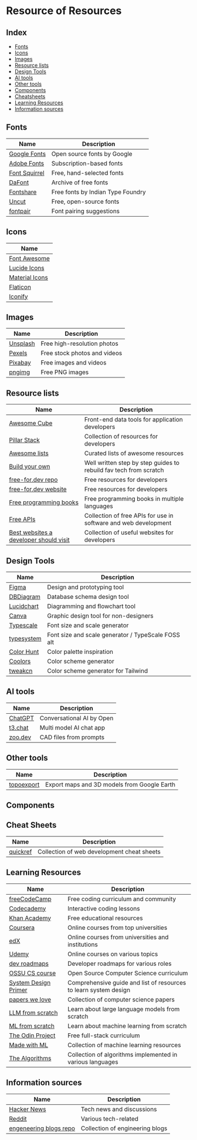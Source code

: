 # Resource of Resources

## Index

- [Fonts](#fonts)
- [Icons](#icons)
- [Images](#images)
- [Resource lists](#resource-lists)
- [Design Tools](#design-tools)
- [AI tools](#ai-tools)
- [Other tools](#other-tools)
- [Components](#components)
- [Cheatsheets](#cheat-sheets)
- [Learning Resources](#learning-resources)
- [Information sources](#information-sources)

## Fonts

| Name                                           | Description                       |
| ---------------------------------------------- | --------------------------------- |
| [Google Fonts](https://fonts.google.com/)      | Open source fonts by Google       |
| [Adobe Fonts](https://fonts.adobe.com/)        | Subscription-based fonts          |
| [Font Squirrel](https://www.fontsquirrel.com/) | Free, hand-selected fonts         |
| [DaFont](https://www.dafont.com/)              | Archive of free fonts             |
| [Fontshare](https://www.fontshare.com/)        | Free fonts by Indian Type Foundry |
| [Uncut](https://uncut.wtf)                     | Free, open-source fonts           |
| [fontpair](https://fontpair.co/)               | Font pairing suggestions          |

## Icons

| Name                                             |
| ------------------------------------------------ |
| [Font Awesome](https://fontawesome.com/)         |
| [Lucide Icons](https://lucide.dev/)              |
| [Material Icons](https://fonts.google.com/icons) |
| [Flaticon](https://www.flaticon.com/)            |
| [Iconify](https://iconify.design/)               |

## Images

| Name                              | Description                  |
| --------------------------------- | ---------------------------- |
| [Unsplash](https://unsplash.com/) | Free high-resolution photos  |
| [Pexels](https://www.pexels.com/) | Free stock photos and videos |
| [Pixabay](https://pixabay.com/)   | Free images and videos       |
| [pngimg](https://pngimg.com/)     | Free PNG images              |

## Resource lists

| Name                                                                                                        | Description                                                       |
| ----------------------------------------------------------------------------------------------------------- | ----------------------------------------------------------------- |
| [Awesome Cube](https://awesome.cube.dev/?tools=charts)                                                      | Front-end data tools for application developers                   |
| [Pillar Stack](https://pillarstack.com/)                                                                    | Collection of resources for developers                            |
| [Awesome lists](https://github.com/sindresorhus/awesome)                                                    | Curated lists of awesome resources                                |
| [Build your own](https://github.com/codecrafters-io/build-your-own-x)                                       | Well written step by step guides to rebuild fav tech from scratch |
| [free-for.dev repo](https://github.com/ripienaar/free-for-dev)                                              | Free resources for developers                                     |
| [free-for.dev website](https://free-for.dev/)                                                               | Free resources for developers                                     |
| [Free programming books](https://github.com/EbookFoundation/free-programming-books)                         | Free programming books in multiple languages                      |
| [Free APIs](https://github.com/public-apis/public-apis)                                                     | Collection of free APIs for use in software and web development   |
| [Best websites a developer should visit](https://github.com/sdmg15/Best-websites-a-programmer-should-visit) | Collection of useful websites for developers                      |

## Design Tools

| Name                                         | Description                                        |
| -------------------------------------------- | -------------------------------------------------- |
| [Figma](https://www.figma.com/)              | Design and prototyping tool                        |
| [DBDiagram](https://dbdiagram.io/)           | Database schema design tool                        |
| [Lucidchart](https://www.lucidchart.com/)    | Diagramming and flowchart tool                     |
| [Canva](https://www.canva.com/)              | Graphic design tool for non-designers              |
| [Typescale](https://www.typescale.app/)      | Font size and scale generator                      |
| [typesystem](https://typesystem.kriti.blog/) | Font size and scale generator / TypeScale FOSS alt |
| [Color Hunt](https://colorhunt.co/)          | Color palette inspiration                          |
| [Coolors](https://coolors.co/)               | Color scheme generator                             |
| [tweakcn](https://tweakcn.com/)              | Color scheme generator for Tailwind                |

## AI tools

| Name                                | Description               |
| ----------------------------------- | ------------------------- |
| [ChatGPT](https://chat.openai.com/) | Conversational AI by Open |
| [t3.chat](https://t3.chat/)         | Multi model AI chat app   |
| [zoo.dev](https://zoo.dev/)         | CAD files from prompts    |

## Other tools

| Name                                  | Description                                 |
| ------------------------------------- | ------------------------------------------- |
| [topoexport](https://topoexport.com/) | Export maps and 3D models from Google Earth |

## Components

## Cheat Sheets

| Name                             | Description                                |
| -------------------------------- | ------------------------------------------ |
| [quickref](https://quickref.me/) | Collection of web development cheat sheets |

## Learning Resources

| Name                                                                        | Description                                                      |
| --------------------------------------------------------------------------- | ---------------------------------------------------------------- |
| [freeCodeCamp](https://www.freecodecamp.org/)                               | Free coding curriculum and community                             |
| [Codecademy](https://www.codecademy.com/)                                   | Interactive coding lessons                                       |
| [Khan Academy](https://www.khanacademy.org/)                                | Free educational resources                                       |
| [Coursera](https://www.coursera.org/)                                       | Online courses from top universities                             |
| [edX](https://www.edx.org/)                                                 | Online courses from universities and institutions                |
| [Udemy](https://www.udemy.com/)                                             | Online courses on various topics                                 |
| [dev roadmaps](https://github.com/kamranahmedse/developer-roadmap)          | Developer roadmaps for various roles                             |
| [OSSU CS course](https://github.com/ossu/computer-science)                  | Open Source Computer Science curriculum                          |
| [System Design Primer](https://github.com/donnemartin/system-design-primer) | Comprehensive guide and list of resources to learn system design |
| [papers we love](https://github.com/papers-we-love/papers-we-love)          | Collection of computer science papers                            |
| [LLM from scratch](https://github.com/rasbt/LLMs-from-scratch)              | Learn about large language models from scratch                   |
| [ML from scratch](https://github.com/eriklindernoren/ML-From-Scratch)       | Learn about machine learning from scratch                        |
| [The Odin Project](https://www.theodinproject.com/)                         | Free full-stack curriculum                                       |
| [Made with ML](https://github.com/GokuMohandas/Made-With-ML)                | Collection of machine learning resources                         |
| [The Algorithms](https://github.com/thealgorithms)                          | Collection of algorithms implemented in various languages        |

## Information sources

| Name                                                                     | Description                     |
| ------------------------------------------------------------------------ | ------------------------------- |
| [Hacker News](https://news.ycombinator.com/)                             | Tech news and discussions       |
| [Reddit](https://www.reddit.com/)                                        | Various tech-related            |
| [engeneering blogs repo](https://github.com/kilimchoi/engineering-blogs) | Collection of engineering blogs |
